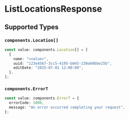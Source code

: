 # ListLocationsResponse


## Supported Types

### `components.Location[]`

```typescript
const value: components.Location[] = [
  {
    name: "<value>",
    uuid: "123e4567-3cc5-4195-b045-230a60bbe25b",
    editDate: "2025-07-01 12:00:00",
  },
];
```

### `components.ErrorT`

```typescript
const value: components.ErrorT = {
  errorCode: 1000,
  message: "An error occurred completing your request",
};
```

